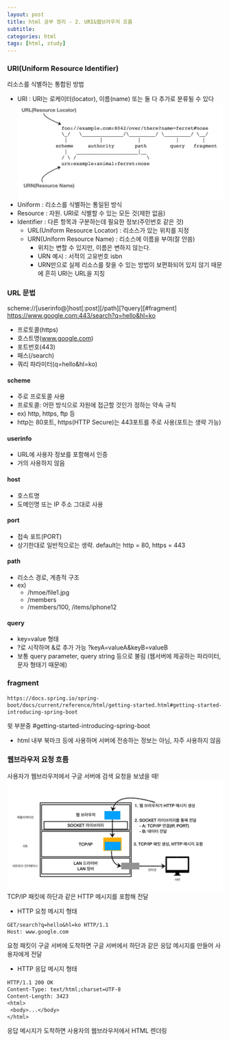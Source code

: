 ```yaml
---
layout: post
title: html 공부 정리 - 2. URI&웹브라우저 흐름
subtitle: 
categories: html
tags: [html, study]
---
```


### URI(Uniform Resource Identifier)
리소스를 식별하는 통합된 방법
 - URI : URI는 로케이터(locator), 이름(name) 또는 둘 다 추가로 분류될 수 있다
 ![URL-URN](/img/URL-URN.JPG)
 - Uniform : 리소스를 식별하는 통일된 방식
 - Resource : 자원. URI로 식별할 수 있는 모든 것(제한 없음)
 - Identifier : 다른 항목과 구분하는데 필요한 정보(주민번호 같은 것)
   - URL(Uniform Resource Locator) : 리소스가 있는 위치를 지정
   - URN(Uniform Resource Name) : 리소스에 이름을 부여(잘 안씀)
     - 위치는 변할 수 있지만, 이름은 변하지 않는다.
     - URN 예시 : 서적의 고유번호 isbn
     - URN만으로 실제 리소스를 찾을 수 있는 방법이 보편화되어 있지 않기 때문에 흔히 URI는 URL을 지칭

### URL 문법
scheme://[userinfo@]host[:post][/path][?query][#fragment]
https://www.google.com:443/search?q=hello&hl=ko
 - 프로토콜(https)
 - 호스트명(www.google.com)
 - 포트번호(443)
 - 패스(/search)
 - 쿼리 파라미터(q=hello&hl=ko)

#### scheme
 - 주로 프로토콜 사용
 - 프로토콜: 어떤 방식으로 자원에 접근할 것인가 정하는 약속 규칙
 - ex) http, https, ftp 등
 - http는 80포트, https(HTTP Secure)는 443포트를 주로 사용(포트는 생략 가능)

#### userinfo
 - URL에 사용자 정보를 포함해서 인증
 - 거의 사용하지 않음

#### host
 - 호스트명
 - 도메인명 또는 IP 주소 그대로 사용

#### port
 - 접속 포트(PORT)
 - 상기한대로 일반적으로는 생략. default는 http = 80, https = 443

#### path
 - 리소스 경로, 계층적 구조
 - ex)
   - /hmoe/file1.jpg
   - /members
   - /members/100, /items/iphone12

#### query
 - key=value 형태
 - ?로 시작하며 &로 추가 가능 ?keyA=valueA&keyB=valueB
 - 보통 query parameter, query string 등으로 불림 (웹서버에 제공하는 파라미터, 문자 형태기 때문에)

### fragment
```
https://docs.spring.io/spring-boot/docs/current/reference/html/getting-started.html#getting-started-introducing-spring-boot
```
 윗 부분중 #getting-started-introducing-spring-boot
  - html 내부 북마크 등에 사용하며 서버에 전송하는 정보는 아님, 자주 사용하지 않음

### 웹브라우저 요청 흐름
사용자가 웹브라우저에서 구글 서버에 검색 요청을 보냈을 때!
![Http-massage](/img/Http-massage.JPG)
TCP/IP 패킷에 하단과 같은 HTTP 메시지를 포함해 전달
 - HTTP 요청 메시지 형태
 ```
 GET/search?q=hello&hl=ko HTTP/1.1
 Host: www.google.com
 ```

 요청 패킷이 구글 서버에 도착하면 구글 서버에서 하단과 같은 응답 메시지를 만들어 사용자에게 전달

 - HTTP 응답 메시지 형태
 ```
 HTTP/1.1 200 OK
 Content-Type: text/html;charset=UTF-8
 Content-Length: 3423
 <html>
  <body>...</body>
 </html>
 ```
 응답 메시지가 도착하면 사용자의 웹브라우저에서 HTML 렌더링
 